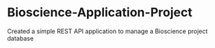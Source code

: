 # Bioscience-Application-Project
Created a simple REST API application to manage a Bioscience project database
